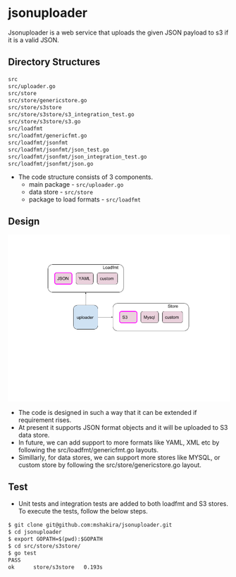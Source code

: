 # jsonuploader

Jsonuploader is a web service that uploads the given JSON payload to s3 if it is a valid JSON.

## Directory Structures
```
src
src/uploader.go
src/store
src/store/genericstore.go
src/store/s3store
src/store/s3store/s3_integration_test.go
src/store/s3store/s3.go
src/loadfmt
src/loadfmt/genericfmt.go
src/loadfmt/jsonfmt
src/loadfmt/jsonfmt/json_test.go
src/loadfmt/jsonfmt/json_integration_test.go
src/loadfmt/jsonfmt/json.go
```
- The code structure consists of 3 components.
  - main package - `src/uploader.go`
  - data store - `src/store`
  - package to load formats - `src/loadfmt` 
## Design
![Code Design](img/design.png)
- The code is designed in such a way that it can be extended if requirement rises.
- At present it supports JSON format objects and it will be uploaded to S3 data store.
- In future, we can add support to more formats like YAML, XML etc by following the src/loadfmt/genericfmt.go layouts.
- Simillarly, for data stores, we can support more stores like MYSQL, or custom store by following the src/store/genericstore.go layout.
## Test
- Unit tests and integration tests are added to both loadfmt and S3 stores. To execute the tests, follow the below steps.
```
$ git clone git@github.com:mshakira/jsonuploader.git
$ cd jsonuploader
$ export GOPATH=$(pwd):$GOPATH
$ cd src/store/s3store/
$ go test
PASS
ok  	store/s3store	0.193s
``` 
